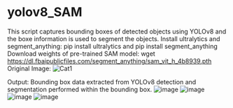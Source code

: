 # yolov8_SAM
This script captures bounding boxes of detected objects using YOLOv8 and the boxe information is used to segment the objects. 
Install ultralytics and segment_anything: pip install ultralytics and pip install segment_anything
Download weights of pre-trained SAM model:  wget https://dl.fbaipublicfiles.com/segment_anything/sam_vit_h_4b8939.pth
Original Image: 
![Cat1](https://github.com/harshadkdandage/yolov8_SAM/assets/47813538/f260f0ab-eef8-464a-a41e-5c84471a769a)

Output: Bounding box data extracted from YOLOv8 detection and segmentation performed within the bounding box.
![image](https://github.com/harshadkdandage/yolov8_SAM/assets/47813538/cd9cc4b6-53e5-4757-918b-af8ec7c4b227)
![image](https://github.com/harshadkdandage/yolov8_SAM/assets/47813538/2c04c949-6cc0-41fd-9f8e-2ca1b45b7b4d)
![image](https://github.com/harshadkdandage/yolov8_SAM/assets/47813538/195cc86a-745b-4c87-8fab-5746053da03e)
![image](https://github.com/harshadkdandage/yolov8_SAM/assets/47813538/688dfafa-bec9-4ea7-87ca-0ca75f8c8604)
